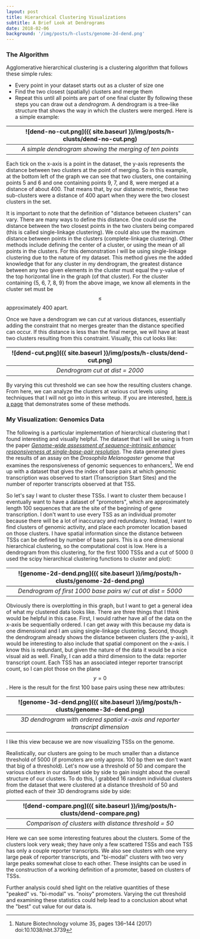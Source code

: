 ```yaml
---
layout: post
title: Hierarchical Clustering Visualizations
subtitle: A Brief Look at Dendrograms
date: 2018-02-06
background: '/img/posts/h-clusts/genome-2d-dend.png'
---
```


<script type="text/javascript" async
  src="https://cdn.mathjax.org/mathjax/latest/MathJax.js?config=TeX-MML-AM_CHTML">
</script>

### The Algorithm

Agglomerative hierarchical clustering is a clustering algorithm that follows these simple rules:
* Every point in your dataset starts out as a cluster of size one
* Find the two closest (spatially) clusters and merge them
* Repeat this until all points are part of one final cluster
By following these steps you can draw out a *dendrogram*. A dendrogram is a tree-like structure that shows the way in which the clusters were merged. Here is a simple example:

| ![dend-no-cut.png]({{ site.baseurl }}/img/posts/h-clusts/dend-no-cut.png)
|:--:|
| *A simple dendrogram showing the merging of ten points* |

Each tick on the x-axis is a point in the dataset, the y-axis represents the distance between two clusters at the point of merging. So in this example, at the bottom left of the graph we can see that two clusters, one containing points 5 and 6 and one containing points 9, 7, and 8, were merged at a distance of about 400. That means that, by our distance metric, these two sub-clusters were a distance of 400 apart when they were the two closest clusters in the set.

It is important to note that the definition of "distance between clusters" can vary. There are many ways to define this distance. One could use the distance between the two closest points in the two clusters being compared (this is called single-linkage clustering). We could also use the maximum distance between points in the clusters (complete-linkage clustering). Other methods include defining the center of a cluster, or using the mean of all points in the clusters. For this demonstration I will be using single-linkage clustering due to the nature of my dataset. This method gives me the added knowledge that for any cluster in my dendrogram, the greatest distance between any two given elements in the cluster must equal the y-value of the top horizontal line in the graph (of that cluster). For the cluster containing {5, 6, 7, 8, 9} from the above image, we know all elements in the cluster set must be $$\leq$$ approximately 400 apart.

Once we have a dendrogram we can *cut* at various distances, essentially adding the constraint that no merges greater than the distance specified can occur. If this distance is less than the final merge, we will have at least two clusters resulting from this constraint. Visually, this cut looks like:

| ![dend-cut.png]({{ site.baseurl }}/img/posts/h-clusts/dend-cut.png)
|:--:|
| *Dendrogram cut at dist = 2000* |

By varying this cut threshold we can see how the resulting clusters change. From here, we can analyze the clusters at various cut levels using techniques that I will not go into in this writeup. If you are interested, [here is a page](https://www.stat.berkeley.edu/~spector/s133/Clus.html) that demonstrates some of these methods.

### My Visualization: Genomics Data

The following is a particular implementation of hierarchical clustering that I found interesting and visually helpful. The dataset that I will be using is from the paper  [*Genome-wide assessment of sequence-intrinsic enhancer responsiveness at single-base-pair resolution*](https://www.nature.com/articles/nbt.3739). The data generated gives the results of an assay on the *Drosophila Melanogaster* genome that examines the responsiveness of genomic sequences to enhancers[^fn1]. We end up with a dataset that gives the index of base pairs at which genomic transcription was observed to start (Transcription Start Sites) and the number of reporter transcripts observed at that TSS.

[^fn1]: Nature Biotechnology volume 35, pages 136–144 (2017)  
        doi:10.1038/nbt.3739  

So let's say I want to cluster these TSSs. I want to cluster them because I eventually want to have a dataset of "promoters", which are approximately length 100 sequences that are the site of the beginning of gene transcription. I don't want to use every TSS as an individual promoter because there will be a lot of inaccuracy and redundancy. Instead, I want to find clusters of genomic activity, and place each promoter location based on those clusters. I have spatial information since the distance between TSSs can be defined by number of base pairs. This is a one dimensional hierarchical clustering, so the computational cost is low. Here is a dendrogram from this clustering, for the first 1000 TSSs and a cut of 5000 (I used the scipy hierarchical clustering functions to cluster and plot):

| ![genome-2d-dend.png]({{ site.baseurl }}/img/posts/h-clusts/genome-2d-dend.png)
|:--:|
| *Dendrogram of first 1000 base pairs w/ cut at dist = 5000* |

Obviously there is overplotting in this graph, but I want to get a general idea of what my clustered data looks like. There are three things that I think would be helpful in this case. First, I would rather have all of the data on the x-axis be sequentially ordered. I can get away with this because my data is one dimensional and I am using single-linkage clustering. Second, though the dendrogram already shows the distance between clusters (the y-axis), it would be interesting to also include that spatial component on the x-axis. I know this is redundant, but given the nature of the data it would be a nice visual aid as well. Finally, I can add a third dimension to the data: reporter transcript count. Each TSS has an associated integer reporter transcript count, so I can plot those on the plane $$y = 0$$.  Here is the result for the first 100 base pairs using these new attributes:

| ![genome-3d-dend.png]({{ site.baseurl }}/img/posts/h-clusts/genome-3d-dend.png)
|:--:|
| *3D dendrogram with ordered spatial x-axis and reporter transcript dimension* |

I like this view because we are now visualizing TSSs on the genome.

Realistically, our clusters are going to be much smaller than a distance threshold of 5000 (if promoters are only approx. 100 bp then we don't want that big of a threshold). Let's now use a threshold of 50 and compare the various clusters in our dataset side by side to gain insight about the overall structure of our clusters. To do this, I grabbed 16 random individual clusters from the dataset that were clustered at a distance threshold of 50 and plotted each of their 3D dendrograms side by side:

| ![dend-compare.png]({{ site.baseurl }}/img/posts/h-clusts/dend-compare.png)
|:--:|
| *Comparison of clusters with distance threshold = 50* |

Here we can see some interesting features about the clusters. Some of the clusters look very weak; they have only a few scattered TSSs and each TSS has only a couple reporter transcripts. We also see clusters with one very large peak of reporter transcripts, and "bi-modal" clusters with two very large peaks somewhat close to each other. These insights can be used in the construction of a working definition of a promoter, based on clusters of TSSs.

Further analysis could shed light on the relative quantities of these "peaked" vs. "bi-modal" vs. "noisy" promoters. Varying the cut threshold and examining these statistics could help lead to a conclusion about what the "best" cut value for our data is.

